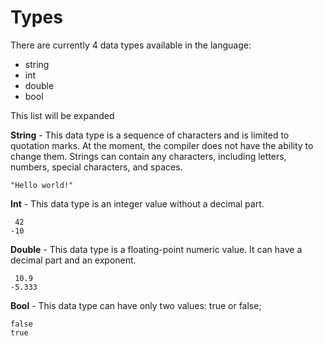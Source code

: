 # Types

There are currently 4 data types available in the language:

- string
- int
- double
- bool

This list will be expanded

**String** - This data type is a sequence of characters and is limited to quotation marks. At the moment, the compiler does not have the ability to change them. Strings can contain any characters, including letters, numbers, special characters, and spaces.
```
"Hello world!"
```
**Int** - This data type is an integer value without a decimal part.
```
 42
-10
```

**Double** - This data type is a floating-point numeric value. It can have a decimal part and an exponent.
```
 10.9
-5.333
```
**Bool** - This data type can have only two values: true  or false;
```
false
true
```